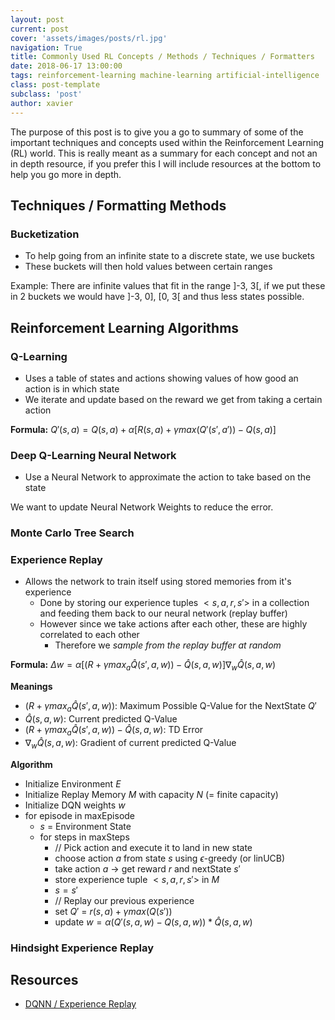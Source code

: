 ```yaml
---
layout: post
current: post
cover: 'assets/images/posts/rl.jpg'
navigation: True
title: Commonly Used RL Concepts / Methods / Techniques / Formatters
date: 2018-06-17 13:00:00
tags: reinforcement-learning machine-learning artificial-intelligence
class: post-template
subclass: 'post'
author: xavier
---
```


The purpose of this post is to give you a go to summary of some of the important techniques and concepts used within the Reinforcement Learning (RL) world. This is really meant as a summary for each concept and not an in depth resource, if you prefer this I will include resources at the bottom to help you go more in depth.

## Techniques / Formatting Methods

### Bucketization

* To help going from an infinite state to a discrete state, we use buckets
* These buckets will then hold values between certain ranges

Example: There are infinite values that fit in the range ]-3, 3[, if we put these in 2 buckets we would have ]-3, 0], [0, 3[ and thus less states possible.

## Reinforcement Learning Algorithms

### Q-Learning

* Uses a table of states and actions showing values of how good an action is in which state
* We iterate and update based on the reward we get from taking a certain action

**Formula:** $Q'(s, a) = Q(s, a) + \alpha[R(s, a) + \gamma max(Q'(s', a')) - Q(s, a)]$

### Deep Q-Learning Neural Network

* Use a Neural Network to approximate the action to take based on the state

We want to update Neural Network Weights to reduce the error.

### Monte Carlo Tree Search

### Experience Replay

* Allows the network to train itself using stored memories from it's experience
  * Done by storing our experience tuples $<s, a, r, s'>$ in a collection and feeding them back to our neural network (replay buffer)
  * However since we take actions after each other, these are highly correlated to each other
    * Therefore we *sample from the replay buffer at random*

**Formula:** $\Delta{w} = \alpha[(R + \gamma max_a \hat{Q}(s', a, w)) - \hat{Q}(s,a,w)] \nabla_w \hat{Q}(s,a,w)$

**Meanings**

* $(R + \gamma max_a \hat{Q}(s', a, w))$: Maximum Possible Q-Value for the NextState $Q'$
* $\hat{Q}(s,a,w)$: Current predicted Q-Value
* $(R + \gamma max_a \hat{Q}(s', a, w)) - \hat{Q}(s,a,w)$: TD Error
* $\nabla_w \hat{Q}(s,a,w)$: Gradient of current predicted Q-Value

**Algorithm**

* Initialize Environment $E$
* Initialize Replay Memory $M$ with capacity $N$ (= finite capacity)
* Initialize DQN weights $w$
* for episode in maxEpisode
  * $s$ = Environment State
  * for steps in maxSteps
    * // Pick action and execute it to land in new state
    * choose action $a$ from state $s$ using $\epsilon$-greedy (or linUCB)
    * take action $a$ $\rightarrow$ get reward $r$ and nextState $s'$
    * store experience tuple $<s, a, r, s'>$ in $M$
    * $s = s'$
    * // Replay our previous experience
    * set $Q'$ = $r(s,a) + \gamma max(Q(s'))$
    * update $w = \alpha(Q'(s,a,w) - Q(s,a,w)) * \hat{Q}(s,a,w)$


### Hindsight Experience Replay

## Resources

* [DQNN / Experience Replay](https://medium.freecodecamp.org/an-introduction-to-deep-q-learning-lets-play-doom-54d02d8017d8)